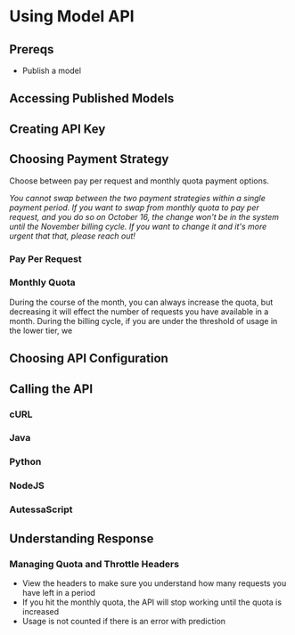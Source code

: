 # Using Model API

## Prereqs
- Publish a model

## Accessing Published Models

## Creating API Key

## Choosing Payment Strategy
Choose between pay per request and monthly quota payment options. 

*You cannot swap between the two payment strategies within a single payment period. If you want to swap from monthly quota to pay per request, and you do so on October 16, the change won't be in the system until the November billing cycle. If you want to change it and it's more urgent that that, please reach out!*

### Pay Per Request

### Monthly Quota
During the course of the month, you can always increase the quota, but decreasing it will effect the number of requests you have available in a month. During the billing cycle, if you are under the threshold of usage in the lower tier, we 

## Choosing API Configuration

## Calling the API

### cURL

### Java

### Python

### NodeJS

### AutessaScript

## Understanding Response

### Managing Quota and Throttle Headers
* View the headers to make sure you understand how many requests you have left in a period
* If you hit the monthly quota, the API will stop working until the quota is increased
* Usage is not counted if there is an error with prediction
